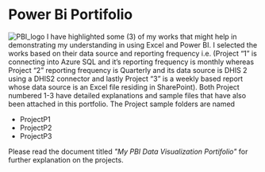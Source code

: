 # Power Bi Portifolio

![PBI_logo](https://user-images.githubusercontent.com/82967627/131229120-f92d2bf5-477a-4e72-85cc-9a9dffad47c4.png)
I have highlighted some (3) of my works that might help in demonstrating my understanding in using Excel and Power BI. 
I selected the works based on their data source and reporting frequency i.e. (Project “1” is connecting into Azure SQL and it’s reporting frequency is monthly whereas Project “2” reporting frequency is Quarterly and its data source is DHIS 2 using a DHIS2 connector and lastly Project “3” is a weekly based report whose data source is an Excel file residing in SharePoint).
Both Project numbered 1-3 have detailed explanations and sample files that have also been attached in this portfolio. 
The Project sample folders are named 
- ProjectP1 
- ProjectP2 
- ProjectP3

Please read the document titled *"My PBI Data Visualization Portifolio"* for further explanation on the projects.
  
